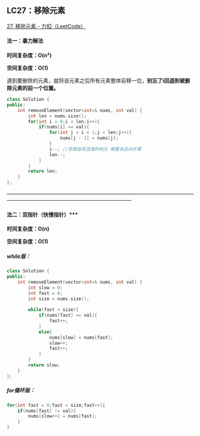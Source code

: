 ## LC27：移除元素

[27. 移除元素 - 力扣（LeetCode）](https://leetcode.cn/problems/remove-element/)

#### 法一：暴力解法

**时间复杂度：O(n²)**

**空间复杂度：O(1)**

​		遇到要删除的元素，就将该元素之后所有元素整体前移一位，**别忘了i回退到被删除元素的前一个位置。**

```c++
class Solution {
public:
    int removeElement(vector<int>& nums, int val) {
        int len = nums.size();
        for(int i = 0;i < len;i++){
            if(nums[i] == val){
                for(int j = i + 1;j < len;j++){
                    nums[j - 1] = nums[j];
                }
                i--; //思维容易混淆的地方 需要亲自动手算
                len--;
            }
        }
        return len;
    }
};
```



————————————————————————————————————————————————————————————

#### 法二：双指针（快慢指针）***

**时间复杂度：O(n)**

**空间复杂度：O(1)**

##### while版：

```c++
class Solution {
public:
    int removeElement(vector<int>& nums, int val) {
        int slow = 0;
        int fast = 0;
        int size = nums.size();
        
        while(fast < size){
            if(nums[fast] == val){
                fast++;
            }
            else{
                nums[slow] = nums[fast];
                slow++;
                fast++;
            }
        }
        return slow;
    }
};
```



##### for循环版：

```c++
for(int fast = 0;fast < size;fast++){
    if(nums[fast] != val){
        nums[slow++] = nums[fast];
    }
}
```

